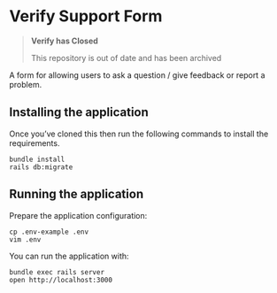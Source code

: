 # Verify Support Form

> **Verify has Closed**
>
>This repository is out of date and has been archived

A form for allowing users to ask a question / give feedback or report a problem.

## Installing the application

Once you’ve cloned this then run the following commands to install the requirements.

```
bundle install
rails db:migrate
```

## Running the application

Prepare the application configuration:

```
cp .env-example .env
vim .env
```

You can run the application with:

```
bundle exec rails server
open http://localhost:3000
```
